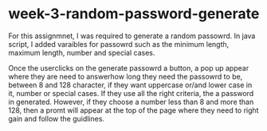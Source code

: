 # week-3-random-password-generate
For this assignmnet, I was required to generate a random passowrd.
In java script, I added varaibles for passowrd such as the minimum length, maximum length, number and special cases. 

Once the userclicks on the generate passowrd a button, a pop up appear where they are need to answerhow long they need the passowrd to be, between 8 and 128 character, if they want uppercase or/and lower case in it, number or special cases. If they use all the right criteria, the a password in generated. However, if they choose a number less than 8 and more than 128, then a promt will appear at the top of the page where they need to right gain and follow the guidlines.